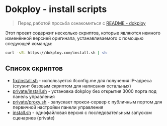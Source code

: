 # Dokploy - install scripts

> Перед работой просьба ознакомиться с [README - dokploy](https://github.com/dokploy/dokploy)

Этот проект содержит несколько скриптов, которые являются немного изменённой версией оригинала, устанавливаемого с помощью следующей команды:

```bash
curl -sSL https://dokploy.com/install.sh | sh
```

## Список скриптов

- [fix/install.sh](fix/install.sh) - используется ifconfig.me для получения IP-адреса (служит базовым скриптом для написания остальных)
- [private/install.sh](private/install.sh) - установка dokploy без открытия 3000 порта под панель управления
- [private/proxy.sh](private/proxy.sh) - запускает прокси-сервер с публичным портом для первичной настройки панели управления
- [install.sh](install.sh) - однофайловая версия с последовательным запуском сценариев (private)
